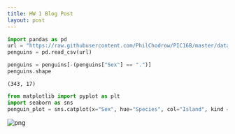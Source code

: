 ```yaml
---
title: HW 1 Blog Post
layout: post
---
```


```python
import pandas as pd
url = "https://raw.githubusercontent.com/PhilChodrow/PIC16B/master/datasets/palmer_penguins.csv"
penguins = pd.read_csv(url)
```


```python
penguins = penguins[-(penguins["Sex"] == ".")]
penguins.shape
```




    (343, 17)




```python
from matplotlib import pyplot as plt
import seaborn as sns
penguin_plot = sns.catplot(x="Sex", hue="Species", col="Island", kind = "count", data=penguins, height=5, aspect=.9)

```


    
![png](palmer_plot.png)
    



```python

```

